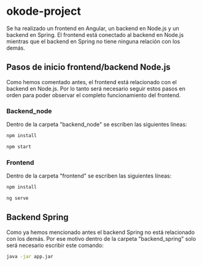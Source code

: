 # okode-project

Se ha realizado un frontend en Angular, un backend en Node.js y un backend en Spring.
El frontend está conectado al backend en Node.js mientras que el backend en Spring no tiene ninguna relación con los demás.

## Pasos de inicio frontend/backend Node.js
Como hemos comentado antes, el frontend está relacionado con el backend en Node.js. Por lo tanto será necesario seguir estos pasos en orden para poder observar el completo funcionamiento del frontend.
### Backend_node
Dentro de la carpeta "backend_node" se escriben las siguientes líneas:
```bash
npm install
```
```bash
npm start
```

### Frontend
Dentro de la carpeta "frontend" se escriben las siguientes líneas:
```bash
npm install
```
```bash
ng serve
```

## Backend Spring
Como ya hemos mencionado antes el backend Spring no está relacionado con los demás. Por ese motivo dentro de la carpeta "backend_spring" solo será necesario escribir este comando:
```bash
java -jar app.jar
```
